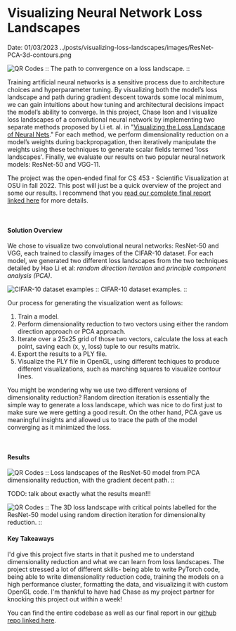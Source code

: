 # Visualizing Neural Network Loss Landscapes
Date: 01/03/2023
<PreviewImg>../posts/visualizing-loss-landscapes/images/ResNet-PCA-3d-contours.png</PreviewImg>

![QR Codes](../posts/visualizing-loss-landscapes/images/ResNet-PCA-3d-contours.png)
:: The path to convergence on a loss landscape. ::
<br>

Training artificial neural networks is a sensitive process due to architecture choices and hyperparameter tuning. By visualizing both the model’s loss landscape and path during gradient descent towards some local minimum, we can gain intuitions about how tuning and architectural decisions impact the model’s ability to converge. In this project, Chase Ison and I visualize loss landscapes of a convolutional neural network by implementing two separate methods proposed by Li et. al. in "[Visualizing the Loss Landscape of Neural Nets](https://proceedings.neurips.cc/paper/2018/hash/a41b3bb3e6b050b6c9067c67f663b915-Abstract.html)." For each method, we perform dimensionality reduction on a model’s weights during backpropagation, then iteratively manipulate the weights using these techniques to generate scalar fields termed 'loss landscapes'. Finally, we evaluate our results on two popular neural network models: ResNet-50 and VGG-11.

The project was the open-ended final for CS 453 - Scientific Visualization at OSU in fall 2022. This post will just be a quick overview of the project and some our results. I recommend that you [read our complete final report linked here](https://github.com/charles-ison/sv_term_project/blob/main/Term_Project_Paper.pdf) for more details.

<br>

#### Solution Overview

We chose to visualize two convolutional neural networks: ResNet-50 and VGG, each trained to classify images of the CIFAR-10 dataset. For each model, we generated two different loss landscapes from the two techniques detailed by Hao Li et al: *random direction iteration* and *principle component analysis (PCA)*.

![CIFAR-10 dataset examples](../posts/visualizing-loss-landscapes/images/cifar-10-dataset-wide.png)
:: CIFAR-10 dataset examples. ::

Our process for generating the visualization went as follows:
1. Train a model.
2. Perform dimensionality reduction to two vectors using either the random direction approach or PCA approach.
3. Iterate over a 25x25 grid of those two vectors, calculate the loss at each point, saving each (x, y, loss) tuple to our results matrix.
4. Export the results to a PLY file.
5. Visualize the PLY file in OpenGL, using different techiques to produce different visualizations, such as marching squares to visualize contour lines.

You might be wondering why we use two different versions of dimensionality reduction?
Random direction iteration is essentially the simple way to generate a loss landscape, which was nice to do first just to make sure we were getting a good result.
On the other hand, PCA gave us meaningful insights and allowed us to trace the path of the model converging as it minimized the loss.



<br>

#### Results

![QR Codes](../posts/visualizing-loss-landscapes/images/paper-teaser.png)
:: Loss landscapes of the ResNet-50 model from PCA dimensionality reduction, with the gradient decent path. ::
<br>


TODO: talk about exactly what the results mean!!!


![QR Codes](../posts/visualizing-loss-landscapes/images/ResNet-Random-3d-contours-critical-points.png)
:: The 3D loss landscape with critical points labelled for the ResNet-50 model using random direction iteration for dimensionality reduction. ::
<br>



#### Key Takeaways

I'd give this project five starts in that it pushed me to understand dimensionality reduction and what we can learn from loss landscapes. The project stressed a lot of different skills- being able to write PyTorch code, being able to write dimensionality reduction code, training the models on a high performance cluster, formatting the data, and visualizing it with custom OpenGL code. I'm thankful to have had Chase as my project partner for knocking this project out within a week!


You can find the entire codebase as well as our final report in our [github repo linked here](https://github.com/charles-ison/sv_term_project).

